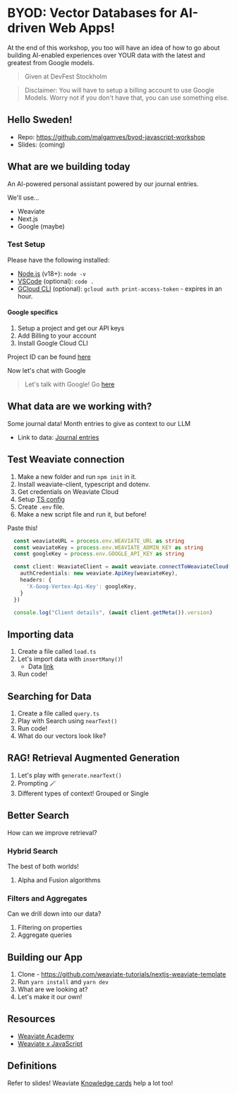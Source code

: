 # BYOD: Vector Databases for AI-driven Web Apps!

At the end of this workshop, you too will have an idea of how to go about building AI-enabled experiences over YOUR data with the latest and greatest from Google models.

> Given at DevFest Stockholm

> Disclaimer: You will have to setup a billing account to use Google Models. Worry not if you don't have that, you can use something else.

## Hello Sweden! 

- Repo: https://github.com/malgamves/byod-javascript-workshop
- Slides: (coming)

## What are we building today

An AI-powered personal assistant powered by our journal entries.

We'll use...
- Weaviate
- Next.js
- Google (maybe)

### Test Setup

Please have the following installed:

- [Node.js](https://nodejs.org/en/download/current) (v18+): `node -v`
- [VSCode](https://code.visualstudio.com/download) (optional): `code .`
- [GCloud CLI](https://cloud.google.com/sdk/docs/downloads-interactive) (optional): `gcloud auth print-access-token` - expires in an hour.

#### Google specifics

1. Setup a project and get our API keys 
2. Add Billing to your account 
3. Install Google Cloud CLI

Project ID can be found [here](https://console.cloud.google.com/welcome)

Now let's chat with Google
> Let's talk with Google! Go [here](https://console.cloud.google.com/vertex-ai/studio/chat)

## What data are we working with? 

Some journal data! Month entries to give as context to our LLM
- Link to data: [Journal entries](./journal.json)


## Test Weaviate connection

1. Make a new folder and run `npm init` in it.
2. Install weaviate-client, typescript and dotenv.
3. Get credentials on Weaviate Cloud
4. Setup [TS config](https://github.com/weaviate/recipes-ts/blob/main/tsconfig.json)
5. Create `.env` file.
6. Make a new script file and run it, but before! 


Paste this! 

```ts
  const weaviateURL = process.env.WEAVIATE_URL as string
  const weaviateKey = process.env.WEAVIATE_ADMIN_KEY as string
  const googleKey = process.env.GOOGLE_API_KEY as string

  const client: WeaviateClient = await weaviate.connectToWeaviateCloud(weaviateURL, {
    authCredentials: new weaviate.ApiKey(weaviateKey),
    headers: {
      'X-Goog-Vertex-Api-Key': googleKey,  
    }
  })

  console.log("Client details", (await client.getMeta()).version)
```

## Importing data

1. Create a file called `load.ts`
2. Let's import data with `insertMany()`! 
    - Data [link](./journal.json)
3. Run code! 

## Searching for Data

1. Create a file called `query.ts`
2. Play with Search using `nearText()`
3. Run code! 
4. What do our vectors look like?


## RAG! Retrieval Augmented Generation

1. Let's play with `generate.nearText()`
2. Prompting 🪄
3. Different types of context! Grouped or Single


## Better Search
How can we improve retrieval?

### Hybrid Search

The best of both worlds! 
1. Alpha and Fusion algorithms

### Filters and Aggregates
Can we drill down into our data?

1. Filtering on properties
2. Aggregate queries


## Building our App

1. Clone - https://github.com/weaviate-tutorials/nextjs-weaviate-template
2. Run `yarn install` and `yarn dev`
3. What are we looking at?
4. Let's make it our own! 


## Resources

- [Weaviate Academy](https://weaviate.io/developers/academy)
- [Weaviate x JavaScript](https://weaviate.io/javascript)

## Definitions

Refer to slides! Weaviate [Knowledge cards](https://weaviate.io/learn/knowledgecards) help a lot too! 

